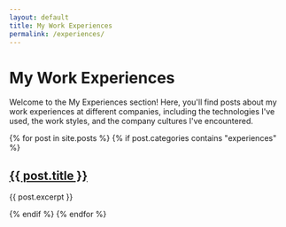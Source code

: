 ```yaml
---
layout: default
title: My Work Experiences
permalink: /experiences/
---
```


# My Work Experiences

Welcome to the My Experiences section! Here, you'll find posts about my work experiences at different companies, including the technologies I've used, the work styles, and the company cultures I've encountered.

{% for post in site.posts %}
  {% if post.categories contains "experiences" %}
    <article>
      <h2><a href="{{ post.url }}">{{ post.title }}</a></h2>
      <p>{{ post.excerpt }}</p>
    </article>
  {% endif %}
{% endfor %}
